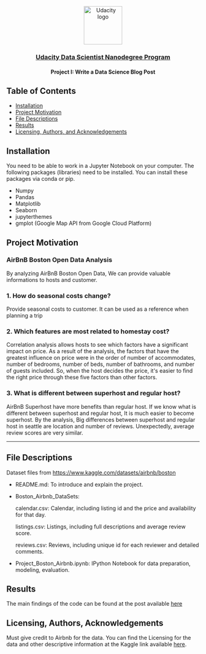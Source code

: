 <p align="center">
  <a href="https://www.udacity.com/">
    <img src='https://course_report_production.s3.amazonaws.com/rich/rich_files/rich_files/5511/s300/udacity-logo.png' alt="Udacity logo" width = 100px>
   </a>
</p>
<h3 align="center"><a href='https://www.udacity.com/course/data-scientist-nanodegree--nd025'>Udacity Data Scientist Nanodegree Program</a></h3>
<h4 align="center">Project I: Write a Data Science Blog Post</h4>

## Table of Contents
- [Installation](#installation)
- [Project Motivation](#motivation)
- [File Descriptions](#files)
- [Results](#results)
- [Licensing, Authors, and Acknowledgements](#licensing)

## Installation <a name="installation"></a>
You need to be able to work in a Jupyter Notebook on your computer. The following packages (libraries) need to be installed. You can install these packages via conda or pip.

- Numpy
- Pandas
- Matplotlib
- Seaborn
- jupyterthemes
- gmplot (Google Map API from Google Cloud Platform)
 

## Project Motivation <a name="motivation"></a>

### AirBnB Boston Open Data Analysis
By analyzing AirBnB Boston Open Data, We can provide valuable informations to hosts and customer.

### 1. How do seasonal costs change?
Provide seasonal costs to customer. It can be used as a reference when planning a trip

### 2. Which features are most related to homestay cost?
Correlation analysis allows hosts to see which factors have a significant impact on price. As a result of the analysis, the factors that have the greatest influence on price were in the order of number of accommodates, number of bedrooms, number of beds, number of bathrooms, and number of guests included. So, when the host decides the price, it's easier to find the right price through these five factors than other factors.

### 3. What is different between superhost and regular host?
AirBnB Superhost have more benefits than regular host. If we know what is different between superhost and regular host, It is much easier to become superhost. By the analysis, Big differences between superhost and regular host in seattle are location and number of reviews. Unexpectedly, average review scores are very similar.

<hr>

## File Descriptions
Dataset files from https://www.kaggle.com/datasets/airbnb/boston

- README.md: To introduce and explain the project.
- Boston_Airbnb_DataSets:

  calendar.csv: Calendar, including listing id and the price and availability for that day.
  
  listings.csv: Listings, including full descriptions and average review score.
  
  reviews.csv: Reviews, including unique id for each reviewer and detailed comments.
  
- Project_Boston_Airbnb.ipynb: IPython Notebook for data preparation, modeling, evaluation.

## Results <a name="results"></a>
The main findings of the code can be found at the post available [here](https://medium.com/@farhadabbasiamiri/airbnb-boston-open-data-analysis-692f6d63e5f2)

## Licensing, Authors, Acknowledgements<a name="licensing"></a>
Must give credit to Airbnb for the data. You can find the Licensing for the data and other descriptive information at the Kaggle link available [here](https://www.kaggle.com/datasets/airbnb/boston).
